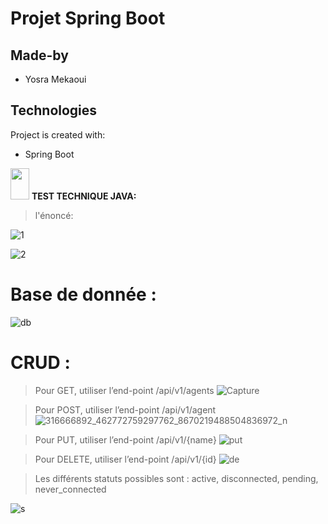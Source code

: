 # Projet Spring Boot
 ## Made-by
* Yosra Mekaoui

	
## Technologies
Project is created with:
* Spring Boot
<img src="https://raw.githubusercontent.com/iampavangandhi/iampavangandhi/master/gifs/Hi.gif" width="30px" height="50px">
  <strong> TEST TECHNIQUE JAVA:</strong> 


>l'énoncé:

![1](https://user-images.githubusercontent.com/61566287/204065668-4da457c0-eb1a-4879-9b83-1dbfac2ce8c6.PNG)

![2](https://user-images.githubusercontent.com/61566287/204065670-96e24e2a-c5f6-41e1-b05f-7d433a5f5b98.PNG)

# Base de donnée :
![db](https://user-images.githubusercontent.com/61566287/204068790-446c02d0-fd81-4193-bc17-ad0496d9fd1d.PNG)


# CRUD :
> Pour GET, utiliser l’end-point /api/v1/agents
![Capture](https://user-images.githubusercontent.com/61566287/204092419-33867862-495e-484e-8da0-79a2c3995c4e.PNG)


> Pour POST, utiliser l’end-point /api/v1/agent
![316666892_462772759297762_8670219488504836972_n](https://user-images.githubusercontent.com/61566287/204393168-40310314-6212-48d0-8adb-aeddae86fc87.png)

> Pour PUT, utiliser l’end-point /api/v1/{name}
![put](https://user-images.githubusercontent.com/61566287/204068845-47598c21-1b97-4ce4-bc81-5c8650b386e2.PNG)

> Pour DELETE, utiliser l’end-point /api/v1/{id}
![de](https://user-images.githubusercontent.com/61566287/204068849-cd80a709-19f2-4069-9887-dc098a86b384.PNG)

> Les différents statuts possibles sont : active, disconnected, pending, never_connected

![s](https://user-images.githubusercontent.com/61566287/204068898-5d3b8eae-2ce2-4d30-a08d-469367f6ac4c.PNG)



